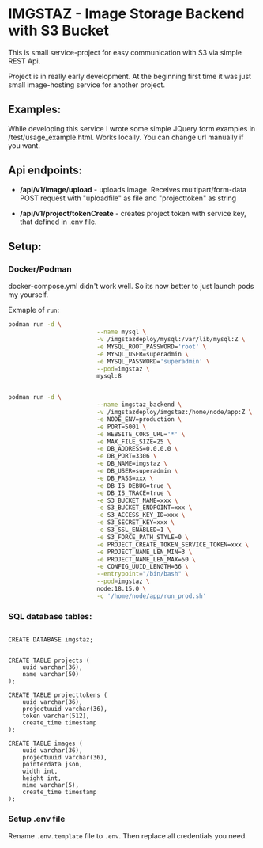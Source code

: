 # IMGSTAZ - Image Storage Backend with S3 Bucket

This is small service-project for easy communication with S3 via simple REST Api.

Project is in really early development. At the beginning first time it was just small image-hosting service for another project. 


## Examples:

While developing this service I wrote some simple JQuery form examples in /test/usage_example.html. Works locally. You can change url manually if you want.


## Api endpoints:

- **/api/v1/image/upload** - uploads image. Receives multipart/form-data POST request with "uploadfile" as file and "projecttoken" as string

- **/api/v1/project/tokenCreate** - creates project token with service key, that defined in .env file.



## Setup:

### Docker/Podman
docker-compose.yml didn't work well. So its now better to just launch pods my yourself.

Exmaple of `run`:
```sh
podman run -d \
                         --name mysql \
                         -v /imgstazdeploy/mysql:/var/lib/mysql:Z \
                         -e MYSQL_ROOT_PASSWORD='root' \
                         -e MYSQL_USER=superadmin \
                         -e MYSQL_PASSWORD='superadmin' \
                         --pod=imgstaz \
                         mysql:8


podman run -d \
                         --name imgstaz_backend \
                         -v /imgstazdeploy/imgstaz:/home/node/app:Z \
                         -e NODE_ENV=production \
                         -e PORT=5001 \
                         -e WEBSITE_CORS_URL='*' \
                         -e MAX_FILE_SIZE=25 \
                         -e DB_ADDRESS=0.0.0.0 \
                         -e DB_PORT=3306 \
                         -e DB_NAME=imgstaz \
                         -e DB_USER=superadmin \
                         -e DB_PASS=xxx \
                         -e DB_IS_DEBUG=true \
                         -e DB_IS_TRACE=true \
                         -e S3_BUCKET_NAME=xxx \
                         -e S3_BUCKET_ENDPOINT=xxx \
                         -e S3_ACCESS_KEY_ID=xxx \
                         -e S3_SECRET_KEY=xxx \
                         -e S3_SSL_ENABLED=1 \
                         -e S3_FORCE_PATH_STYLE=0 \
                         -e PROJECT_CREATE_TOKEN_SERVICE_TOKEN=xxx \
                         -e PROJECT_NAME_LEN_MIN=3 \
                         -e PROJECT_NAME_LEN_MAX=50 \
                         -e CONFIG_UUID_LENGTH=36 \
                         --entrypoint="/bin/bash" \
                         --pod=imgstaz \
                         node:18.15.0 \
                         -c '/home/node/app/run_prod.sh'

```

### SQL database tables:
```mysql

CREATE DATABASE imgstaz;

```

```mysql

CREATE TABLE projects (
    uuid varchar(36),
    name varchar(50)
);

CREATE TABLE projecttokens (
    uuid varchar(36),
    projectuuid varchar(36),
    token varchar(512),
    create_time timestamp
);

CREATE TABLE images (
    uuid varchar(36),
    projectuuid varchar(36),
    pointerdata json,
    width int,
    height int,
    mime varchar(5),
    create_time timestamp
);

```

### Setup .env file

Rename `.env.template` file to `.env`. Then replace all credentials you need.